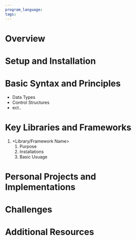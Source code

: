 ```yaml
---
program_language: 
tags:
---
```

# Overview

# Setup and Installation

# Basic Syntax and Principles
- Data Types
- Control Structures
- ect..

# Key Libraries and Frameworks

1. <Library/Framework Name>
	1. Purpose
	2. Installations
	3. Basic Usuage
# Personal Projects and Implementations

# Challenges

# Additional Resources

